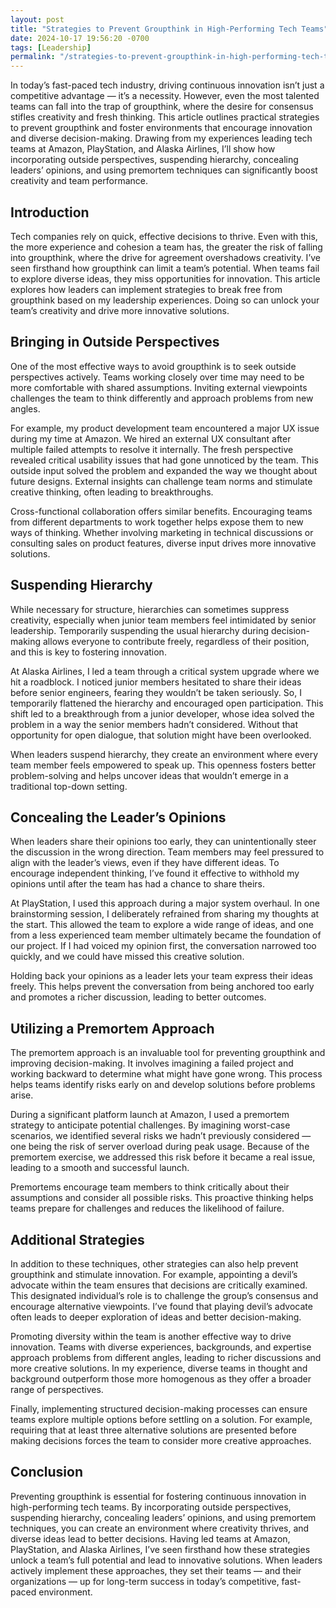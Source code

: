 ```yaml
---
layout: post
title: "Strategies to Prevent Groupthink in High-Performing Tech Teams"
date: 2024-10-17 19:56:20 -0700
tags: [Leadership]
permalink: "/strategies-to-prevent-groupthink-in-high-performing-tech-teams/"
---
```


In today’s fast-paced tech industry, driving continuous innovation isn’t just a competitive advantage — it’s a necessity. However, even the most talented teams can fall into the trap of groupthink, where the desire for consensus stifles creativity and fresh thinking. This article outlines practical strategies to prevent groupthink and foster environments that encourage innovation and diverse decision-making. Drawing from my experiences leading tech teams at Amazon, PlayStation, and Alaska Airlines, I’ll show how incorporating outside perspectives, suspending hierarchy, concealing leaders’ opinions, and using premortem techniques can significantly boost creativity and team performance.

## Introduction
Tech companies rely on quick, effective decisions to thrive. Even with this, the more experience and cohesion a team has, the greater the risk of falling into groupthink, where the drive for agreement overshadows creativity. I’ve seen firsthand how groupthink can limit a team’s potential. When teams fail to explore diverse ideas, they miss opportunities for innovation. This article explores how leaders can implement strategies to break free from groupthink based on my leadership experiences. Doing so can unlock your team’s creativity and drive more innovative solutions.

## Bringing in Outside Perspectives
One of the most effective ways to avoid groupthink is to seek outside perspectives actively. Teams working closely over time may need to be more comfortable with shared assumptions. Inviting external viewpoints challenges the team to think differently and approach problems from new angles.

For example, my product development team encountered a major UX issue during my time at Amazon. We hired an external UX consultant after multiple failed attempts to resolve it internally. The fresh perspective revealed critical usability issues that had gone unnoticed by the team. This outside input solved the problem and expanded the way we thought about future designs. External insights can challenge team norms and stimulate creative thinking, often leading to breakthroughs.

Cross-functional collaboration offers similar benefits. Encouraging teams from different departments to work together helps expose them to new ways of thinking. Whether involving marketing in technical discussions or consulting sales on product features, diverse input drives more innovative solutions.

## Suspending Hierarchy
While necessary for structure, hierarchies can sometimes suppress creativity, especially when junior team members feel intimidated by senior leadership. Temporarily suspending the usual hierarchy during decision-making allows everyone to contribute freely, regardless of their position, and this is key to fostering innovation.

At Alaska Airlines, I led a team through a critical system upgrade where we hit a roadblock. I noticed junior members hesitated to share their ideas before senior engineers, fearing they wouldn’t be taken seriously. So, I temporarily flattened the hierarchy and encouraged open participation. This shift led to a breakthrough from a junior developer, whose idea solved the problem in a way the senior members hadn’t considered. Without that opportunity for open dialogue, that solution might have been overlooked.

When leaders suspend hierarchy, they create an environment where every team member feels empowered to speak up. This openness fosters better problem-solving and helps uncover ideas that wouldn’t emerge in a traditional top-down setting.

## Concealing the Leader’s Opinions
When leaders share their opinions too early, they can unintentionally steer the discussion in the wrong direction. Team members may feel pressured to align with the leader’s views, even if they have different ideas. To encourage independent thinking, I’ve found it effective to withhold my opinions until after the team has had a chance to share theirs.

At PlayStation, I used this approach during a major system overhaul. In one brainstorming session, I deliberately refrained from sharing my thoughts at the start. This allowed the team to explore a wide range of ideas, and one from a less experienced team member ultimately became the foundation of our project. If I had voiced my opinion first, the conversation narrowed too quickly, and we could have missed this creative solution.

Holding back your opinions as a leader lets your team express their ideas freely. This helps prevent the conversation from being anchored too early and promotes a richer discussion, leading to better outcomes.

## Utilizing a Premortem Approach
The premortem approach is an invaluable tool for preventing groupthink and improving decision-making. It involves imagining a failed project and working backward to determine what might have gone wrong. This process helps teams identify risks early on and develop solutions before problems arise.

During a significant platform launch at Amazon, I used a premortem strategy to anticipate potential challenges. By imagining worst-case scenarios, we identified several risks we hadn’t previously considered — one being the risk of server overload during peak usage. Because of the premortem exercise, we addressed this risk before it became a real issue, leading to a smooth and successful launch.

Premortems encourage team members to think critically about their assumptions and consider all possible risks. This proactive thinking helps teams prepare for challenges and reduces the likelihood of failure.

## Additional Strategies
In addition to these techniques, other strategies can also help prevent groupthink and stimulate innovation. For example, appointing a devil’s advocate within the team ensures that decisions are critically examined. This designated individual’s role is to challenge the group’s consensus and encourage alternative viewpoints. I’ve found that playing devil’s advocate often leads to deeper exploration of ideas and better decision-making.

Promoting diversity within the team is another effective way to drive innovation. Teams with diverse experiences, backgrounds, and expertise approach problems from different angles, leading to richer discussions and more creative solutions. In my experience, diverse teams in thought and background outperform those more homogenous as they offer a broader range of perspectives.

Finally, implementing structured decision-making processes can ensure teams explore multiple options before settling on a solution. For example, requiring that at least three alternative solutions are presented before making decisions forces the team to consider more creative approaches.

## Conclusion
Preventing groupthink is essential for fostering continuous innovation in high-performing tech teams. By incorporating outside perspectives, suspending hierarchy, concealing leaders’ opinions, and using premortem techniques, you can create an environment where creativity thrives, and diverse ideas lead to better decisions. Having led teams at Amazon, PlayStation, and Alaska Airlines, I’ve seen firsthand how these strategies unlock a team’s full potential and lead to innovative solutions. When leaders actively implement these approaches, they set their teams — and their organizations — up for long-term success in today’s competitive, fast-paced environment.
